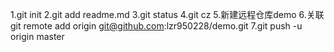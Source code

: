 1.git init
2.git add readme.md
3.git status
4.git cz
5.新建远程仓库demo
6.关联git remote add origin git@github.com:lzr950228/demo.git
7.git push -u origin master
